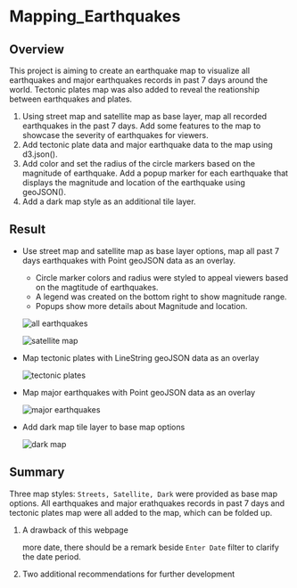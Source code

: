 # Mapping_Earthquakes
## Overview
This project is aiming to create an earthquake map to visualize all earthquakes and major earthquakes records in past 7 days around the world. Tectonic plates map was also added to reveal the reationship between earthquakes and plates. 

1. Using street map and satellite map as base layer, map all recorded earthquakes in the past 7 days. Add some features to the map to showcase the severity of earthquakes for viewers.
2. Add tectonic plate data and major earthquake data to the map using d3.json(). 
3. Add color and set the radius of the circle markers based on the magnitude of earthquake. Add a popup marker for each earthquake that displays the magnitude and location of the earthquake using geoJSON().
4. Add a dark map style as an additional tile layer.


## Result

 - Use street map and satellite map as base layer options, map all past 7 days earthquakes with Point geoJSON data as an overlay. 
   - Circle marker colors and radius were styled to appeal viewers based on the magtitude of earthquakes.
   - A legend was created on the bottom right to show magnitude range.
   - Popups show more details about Magnitude and location. 
  
    ![all earthquakes](https://user-images.githubusercontent.com/105877888/185702702-114d3fb8-b2e0-41a6-b5d8-831f4c308fd5.png)

      
    ![satellite map](https://user-images.githubusercontent.com/105877888/185682085-4330921d-a072-4826-802a-14a98b56552b.png)

 - Map tectonic plates with LineString geoJSON data as an overlay
  
    ![tectonic plates](https://user-images.githubusercontent.com/105877888/185681411-c372c3f7-03f5-4e2f-a0db-98b592d8573e.png)

  
 - Map major earthquakes with Point geoJSON data as an overlay
  
    ![major earthquakes](https://user-images.githubusercontent.com/105877888/185681433-541feed2-8a51-40a0-8210-d871101bbfa7.png)

 - Add dark map tile layer to base map options

    ![dark map](https://user-images.githubusercontent.com/105877888/185706886-5520fce6-0997-4fff-bdab-1f00f5e16bf9.png)

## Summary
Three map styles: `Streets, Satellite, Dark` were provided as base map options. All earthquakes and major erathquakes records in past 7 days and tectonic plates map were all added to the map, which can be folded up. 
  1. A drawback of this webpage
     
      more date, there should be a remark beside `Enter Date` filter to clarify the date period.
 
  2. Two additional recommendations for further development 
   
